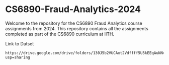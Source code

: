 # CS6890-Fraud-Analytics-2024
Welcome to the repository for the CS6890 Fraud Analytics course assignments from 2024. This repository contains all the assignments completed as part of the CS6890 curriculum at IITH.

Link to Datset
```
https://drive.google.com/drive/folders/130J5b2VUCAxt2Vdffff5U5kEEqAuNNvw?usp=sharing
```